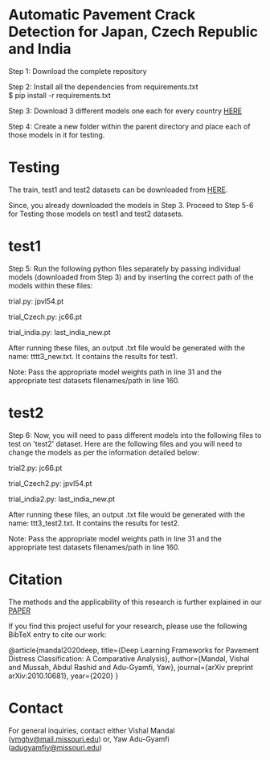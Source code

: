 # Automatic Pavement Crack Detection for Japan, Czech Republic and India

Step 1: Download the complete repository 

Step 2: Install all the dependencies from requirements.txt
</br>
$ pip install -r requirements.txt

Step 3: Download 3 different models one each for every country [HERE](https://drive.google.com/drive/folders/1__WPNp2PFkZf0pbGwnCValb58Mc4DKYD)

Step 4: Create a new folder within the parent directory and place each of those models in it for testing.

# Testing

The train, test1 and test2 datasets can be downloaded from [HERE](https://github.com/sekilab/RoadDamageDetector).

Since, you already downloaded the models in Step 3. Proceed to Step 5-6 for Testing those models on test1 and test2 datasets.

# test1

Step 5: Run the following python files separately by passing individual models (downloaded from Step 3) and by inserting the correct path of the models within these files:

trial.py: jpvl54.pt
</br>

trial_Czech.py:  jc66.pt
</br>

trial_india.py: last_india_new.pt
</br>

After running these files, an output .txt file would be generated with the name: tttt3_new.txt. It contains the results for test1. 
</br>

Note: Pass the appropriate model weights path in line 31 and the appropriate test datasets filenames/path in line 160.

# test2

Step 6: Now, you will need to pass different models into the following files to test on 'test2' dataset. Here are the following files and you will need to change the models as per the information detailed below:

trial2.py: jc66.pt
</br>

trial_Czech2.py:  jpvl54.pt
</br>

trial_india2.py: last_india_new.pt
</br>

After running these files, an output .txt file would be generated with the name: ttt3_test2.txt. It contains the results for test2.
</br>

Note: Pass the appropriate model weights path in line 31 and the appropriate test datasets filenames/path in line 160.

# Citation

The methods and the applicability of this research is further explained in our [PAPER](https://arxiv.org/abs/2010.10681) 
</br>

If you find this project useful for your research, please use the following BibTeX entry to cite our work:
</br>

@article{mandal2020deep,
  title={Deep Learning Frameworks for Pavement Distress Classification: A Comparative Analysis},
  author={Mandal, Vishal and Mussah, Abdul Rashid and Adu-Gyamfi, Yaw},
  journal={arXiv preprint arXiv:2010.10681},
  year={2020}
}
 
# Contact

For general inquiries, contact either Vishal Mandal (vmghv@mail.missouri.edu) or, Yaw Adu-Gyamfi (adugyamfiy@missouri.edu)


